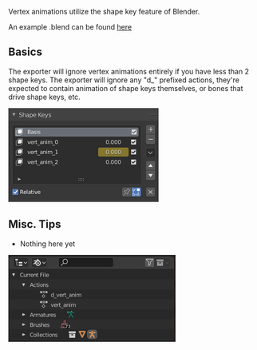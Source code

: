 Vertex animations utilize the shape key feature of Blender.

An example .blend can be found [here](./abc-v6-export-basics/minimal_abc-v6_vert_anim.blend)

## Basics
The exporter will ignore vertex animations entirely if you have less than 2 shape keys.
The exporter will ignore any "d_" prefixed actions, they're expected to contain animation of shape keys themselves, or bones that drive shape keys, etc.

![](./abc-v6-vert-anim-basics/shape_keys.png)

## Misc. Tips
- Nothing here yet

![](./abc-v6-vert-anim-basics/action_list.png)